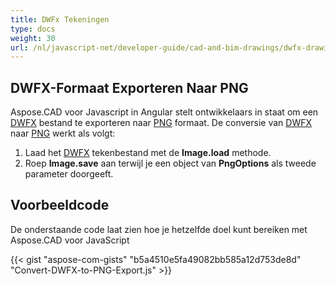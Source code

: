 ```yaml
---
title: DWFx Tekeningen
type: docs
weight: 30
url: /nl/javascript-net/developer-guide/cad-and-bim-drawings/dwfx-drawing/
---
```


## **DWFX-Formaat Exporteren Naar PNG**

Aspose.CAD voor Javascript in Angular stelt ontwikkelaars in staat om een [DWFX](https://docs.fileformat.com/cad/dwfx/) bestand te exporteren naar [PNG](https://docs.fileformat.com/image/png/) formaat.
De conversie van [DWFX](https://docs.fileformat.com/cad/dwfx/) naar [PNG](https://docs.fileformat.com/image/png/) werkt als volgt:

1. Laad het [DWFX](https://docs.fileformat.com/cad/dwfx/) tekenbestand met de **Image.load** methode.
1. Roep **Image.save** aan terwijl je een object van **PngOptions** als tweede parameter doorgeeft.

## Voorbeeldcode

De onderstaande code laat zien hoe je hetzelfde doel kunt bereiken met Aspose.CAD voor JavaScript

{{< gist "aspose-com-gists" "b5a4510e5fa49082bb585a12d753de8d" "Convert-DWFX-to-PNG-Export.js" >}}

